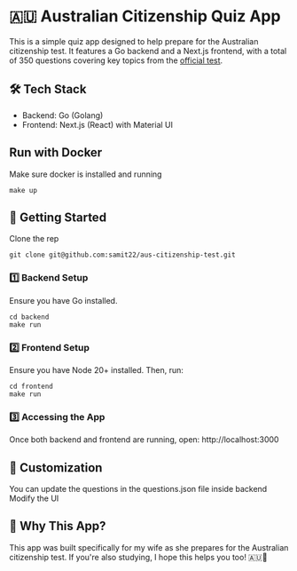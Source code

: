# 🇦🇺 Australian Citizenship Quiz App
This is a simple quiz app designed to help prepare for the Australian citizenship test. It features a Go backend and a Next.js frontend, with a total of 350 questions covering key topics from the [official test](https://immi.homeaffairs.gov.au/citizenship-subsite/files/our-common-bond-testable.pdf).

## 🛠️ Tech Stack
- Backend: Go (Golang)
- Frontend: Next.js (React) with Material UI

## Run with Docker
Make sure docker is installed and running
```
make up
```

## 🚀 Getting Started
Clone the rep
```
git clone git@github.com:samit22/aus-citizenship-test.git
```

### 1️⃣ Backend Setup
Ensure you have Go installed.

```
cd backend
make run
```
### 2️⃣ Frontend Setup
Ensure you have Node 20+ installed. Then, run:

```
cd frontend
make run
```
### 3️⃣ Accessing the App
Once both backend and frontend are running, open:
http://localhost:3000


## 📝 Customization
You can update the questions in the questions.json file inside backend
Modify the UI 

## 🎯 Why This App?
This app was built specifically for my wife as she prepares for the Australian citizenship test. If you're also studying, I hope this helps you too! 🇦🇺💙
